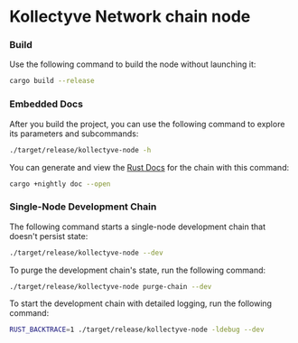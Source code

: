 # Kollectyve Network chain node

### Build

Use the following command to build the node without launching it:

```sh
cargo build --release
```

### Embedded Docs

After you build the project, you can use the following command to explore its
parameters and subcommands:

```sh
./target/release/kollectyve-node -h
```

You can generate and view the [Rust
Docs](https://doc.rust-lang.org/cargo/commands/cargo-doc.html) for the chain
with this command:

```sh
cargo +nightly doc --open
```

### Single-Node Development Chain

The following command starts a single-node development chain that doesn't
persist state:

```sh
./target/release/kollectyve-node --dev
```

To purge the development chain's state, run the following command:

```sh
./target/release/kollectyve-node purge-chain --dev
```

To start the development chain with detailed logging, run the following command:

```sh
RUST_BACKTRACE=1 ./target/release/kollectyve-node -ldebug --dev
```
